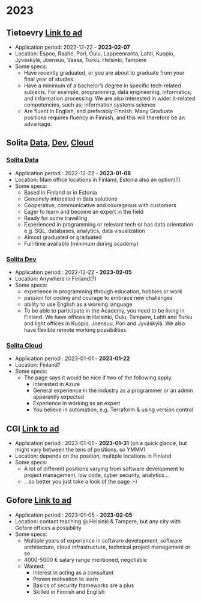 # 2023

## Tietoevry [Link to ad](https://tieto.wd3.myworkdayjobs.com/Tieto_Careers_External_Site/job/Finland-Espoo/We-are-looking-for-ITSM-students-to-join-our-graduate-program-_R108363)
  * Application period: 2022-12-22 - **2023-02-07**
  * Location: Espoo, Raahe, Pori, Oulu, Lappeenranta, Lahti, Kuopio, Jyväskylä, Joensuu, Vaasa, Turku, Helsinki, Tampere
  * Some specs:
    - Have recently graduated, or you are about to graduate from your final year of studies. 
    - Have a minimum of a bachelor’s degree in specific tech-related subjects, For example, programming, data engineering, informatics, and information processing. We are also interested in wider it-related competencies, such as; information systems science 
    - Are fluent in English, and preferably Finnish. Many Graduate positions requires fluency in Finnish, and this will therefore be an advantage.  

## Solita [Data](https://www.solita.fi/en/positions/data-academy-training-path-to-become-a-data-professional-5423525003/), [Dev](https://www.solita.fi/sv/positions/dev-academy-to-boost-your-software-developer-career-5427532003/), [Cloud](https://www.solita.fi/positions/hae-asiantuntijaksi-solita-cloud-academyyn-5291490003/)
### [Solita Data](https://www.solita.fi/en/positions/data-academy-training-path-to-become-a-data-professional-5423525003/)
  * Application period : 2022-12-22 - **2023-01-08**
  * Location: Main office locations in Finland, Estonia also an option(?)
  * Some specs:
    - Based in Finland or in Estonia 
    - Genuinely interested in data solutions
    - Cooperative, communicative and courageous with customers 
    - Eager to learn and become an expert in the field
    - Ready for some travelling
    - Experienced in programming or relevant tech or has data orientation e.g. SQL, databases, analytics, data visualization
    - Almost graduated or graduated 
    - Full-time available (minimum during academy)

### [Solita Dev](https://www.solita.fi/sv/positions/dev-academy-to-boost-your-software-developer-career-5427532003/)
  * Application period : 2022-12-22 - **2023-02-05**
  * Location: Anywhere in Finland(?)
  * Some specs:
    - experience in programming through education, hobbies or work
    - passion for coding and courage to embrace new challenges
    - ability to use English as a working language
    - To be able to participate in the Academy, you need to be living in Finland. We have offices in Helsinki, Oulu, Tampere, Lahti and Turku and light offices in Kuopio, Joensuu, Pori and Jyväskylä. We also have flexible remote working possibilities. 

### [Solita Cloud](https://www.solita.fi/positions/hae-asiantuntijaksi-solita-cloud-academyyn-5291490003/)
  * Application period : 2023-01-01 - **2023-01-22**
  * Location: Finland?
  * Some specs:
    - The page says it would be nice if two of the following apply:
      - Interested in Azure
      - General experience in the industry as a programmer or an admin apparently expected
      - Experience in working as an expert
      - You believe in automation, e.g. Terraform & using version control

## CGI [Link to ad](https://www.cgi.com/fi/fi/ura/opiskelijat-ja-vastavalmistuneet)
  * Application period : 2023-01-01 - **2023-01-31** (on a quick glance, but might vary between the tens of positions, so YMMV)
  * Location: depends on the position, multiple locations in Finland
  * Some specs:
    - A lot of different positions varying from software development to project management, low code, cyber security, analytics...
    - ...so better you just take a look of the page :-)

## Gofore [Link to ad](https://gofore.com/hackademy/)
  * Application period : 2023-01-05 - **2023-02-05**
  * Location: contact teaching @ Helsinki & Tampere, but any city with Gofore offices a possibility
  * Some specs:
    - Multiple years of experience in software development, software architecture, cloud infrastructure, technical project management or so
    - 4000-5000 € salary range mentioned, negotiable
    - Wanted:
      - Interest in acting as a consultant
      - Proven motivation to learn
      - Basics of security frameworks are a plus
      - Skilled in Finnish and English